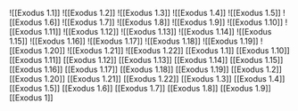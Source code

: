 ![[Exodus 1.1]]
![[Exodus 1.2]]
![[Exodus 1.3]]
![[Exodus 1.4]]
![[Exodus 1.5]]
![[Exodus 1.6]]
![[Exodus 1.7]]
![[Exodus 1.8]]
![[Exodus 1.9]]
![[Exodus 1.10]]
![[Exodus 1.11]]
![[Exodus 1.12]]
![[Exodus 1.13]]
![[Exodus 1.14]]
![[Exodus 1.15]]
![[Exodus 1.16]]
![[Exodus 1.17]]
![[Exodus 1.18]]
![[Exodus 1.19]]
![[Exodus 1.20]]
![[Exodus 1.21]]
![[Exodus 1.22]]
[[Exodus 1.1]]
[[Exodus 1.10]]
[[Exodus 1.11]]
[[Exodus 1.12]]
[[Exodus 1.13]]
[[Exodus 1.14]]
[[Exodus 1.15]]
[[Exodus 1.16]]
[[Exodus 1.17]]
[[Exodus 1.18]]
[[Exodus 1.19]]
[[Exodus 1.2]]
[[Exodus 1.20]]
[[Exodus 1.21]]
[[Exodus 1.22]]
[[Exodus 1.3]]
[[Exodus 1.4]]
[[Exodus 1.5]]
[[Exodus 1.6]]
[[Exodus 1.7]]
[[Exodus 1.8]]
[[Exodus 1.9]]
[[Exodus 1]]
